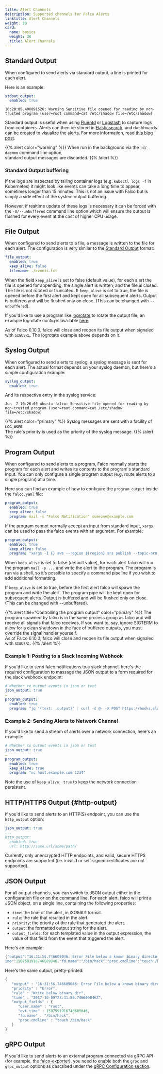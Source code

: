 ```yaml
---
title: Alert Channels
description: Supported channels for Falco Alerts
linktitle: Alert Channels
weight: 10
card:
  name: basics
  weight: 30
  title: Alert Channels
---
```


## Standard Output

When configured to send alerts via standard output, a line is printed for each alert. 

Here is an example:

```yaml
stdout_output:
  enabled: true
```

```
10:20:05.408091526: Warning Sensitive file opened for reading by non-trusted program (user=root command=cat /etc/shadow file=/etc/shadow)
```
Standard output is useful when using [Fluentd](https://www.fluentd.org/) or [Logstash](https://www.elastic.co/logstash/) to capture logs from containers. Alerts can then be stored in [Elasticsearch](https://www.elastic.co/elasticsearch/), and dashboards can be created to visualize the alerts. For more information, read [this blog post](https://sysdig.com/blog/kubernetes-security-logging-fluentd-falco/).

{{% alert color="warning" %}}
When run in the background via the `-d/--daemon` command line option,\
standard output messages are discarded.
{{% /alert %}}

### Standard Output buffering

If the logs are inspected by tailing container logs (e.g. `kubectl logs -f` in Kubernetes) it might look like events can take a long time to appear, sometimes longer than 15 minutes. This is not an issue with Falco but is simply a side effect of the system output buffering. 

However, if realtime update of these logs is necessary it can be forced
with the `-U/--unbuffered` command line option which will ensure the output is flushed for every event at the cost of higher CPU usage.

## File Output

When configured to send alerts to a file, a message is written to the file for each alert. The configuration is very similar to the [Standard Output](/docs/alerts/channels/#standard-output) format:

```yaml
file_output:
  enabled: true
  keep_alive: false
  filename: ./events.txt
```

When the field `keep_alive` is set to false (default value), for each alert the file is opened for appending, the single alert is written, and the file is closed. The file is not rotated or truncated. If `keep_alive` is set to true, the file is opened before the first alert and kept open for all subsequent alerts. Output is buffered and will be flushed only on close. (This can be changed with `--unbuffered`).

If you'd like to use a program like [logrotate](https://github.com/logrotate/logrotate) to rotate the output file, an example logrotate config is available [here](https://github.com/falcosecurity/falco/blob/ffd8747ec0943db2546c3270826e1700dc4df75f/examples/logrotate/falco).

As of Falco 0.10.0, falco will close and reopen its file output when signaled with `SIGUSR1`. The logrotate example above depends on it.

## Syslog Output

When configured to send alerts to syslog, a syslog message is sent for each alert. The actual format depends on your syslog daemon, but here's a simple configuration example:

```yaml
syslog_output:
  enabled: true
```

And its respective entry in the syslog service:

```
Jun  7 10:20:05 ubuntu falco: Sensitive file opened for reading by non-trusted program (user=root command=cat /etc/shadow file=/etc/shadow)
```

{{% alert color="primary" %}}
Syslog messages are sent with a facility of **`LOG_USER`**.\
The rule's priority is used as the priority of the syslog message.
{{% /alert %}}

## Program Output

When configured to send alerts to a program, Falco normally starts the program for each alert and writes its contents to the program's standard input. You can only configure a single program output (e.g. route alerts to a single program) at a time.

Here you can find an example of how to configure the `program_output` inside the `falco.yaml` file:

```yaml
program_output:
  enabled: true
  keep_alive: false
  program: mail -s "Falco Notification" someone@example.com
```

If the program cannot normally accept an input from standard input, `xargs` can be used to pass the falco events with an argument. For example:

```yaml
program_output:
  enabled: true
  keep_alive: false
  program: "xargs -I {} aws --region ${region} sns publish --topic-arn ${falco_sns_arn} --message {}"
```

When `keep_alive` is set to false (default value), for each alert falco will run the program `mail -s ...` and write the alert to the program. The program is run via a shell, so it's possible to specify a command pipeline if you wish to add additional formatting.

If `keep_alive` is set to true, before the first alert falco will spawn the program and write the alert. The program pipe will be kept open for subsequent alerts.  Output is buffered and will be flushed only on close. (This can be changed with --unbuffered).

{{% alert title="Controlling the program output" color="primary" %}}
The program spawned by falco is in the same process group as falco and will receive all signals that falco receives. If you want to, say, ignore SIGTERM to allow for a clean shutdown in the face of buffered outputs, you must override the signal handler yourself.
\
As of Falco 0.10.0, falco will close and reopen its file output when signaled with `SIGUSR1`.
{{% /alert %}}


### Example 1: Posting to a Slack Incoming Webhook

If you'd like to send falco notifications to a slack channel, here's the required configuration to massage the JSON output to a form required for the slack webhook endpoint:

```yaml
# Whether to output events in json or text
json_output: true
…
program_output:
  enabled: true
  program: "jq '{text: .output}' | curl -d @- -X POST https://hooks.slack.com/services/XXX"
```

### Example 2: Sending Alerts to Network Channel

If you'd like to send a stream of alerts over a network connection, here's an example:

```yaml
# Whether to output events in json or text
json_output: true
…
program_output:
  enabled: true
  keep_alive: true
  program: "nc host.example.com 1234"
```

Note the use of `keep_alive: true` to keep the network connection persistent.

## HTTP/HTTPS Output {#http-output}

If you'd like to send alerts to an HTTP(S) endpoint, you can use the `http_output` option:

```yaml
json_output: true
...
http_output:
  enabled: true
  url: http://some.url/some/path/
```

Currently only unencrypted HTTP endpoints, and valid, secure HTTPS endpoints are supported (i.e. invalid or self signed certificates are not supported).

## JSON Output

For all output channels, you can switch to JSON output either in the configuration file or on the command line. For each alert, falco will print a JSON object, on a single line, containing the following properties:

* `time`: the time of the alert, in ISO8601 format.
* `rule`: the rule that resulted in the alert.
* `priority`: the priority of the rule that generated the alert.
* `output`: the formatted output string for the alert.
* `output_fields`: for each templated value in the output expression, the value of that field from the event that triggered the alert.

Here's an example:

```javascript
{"output":"16:31:56.746609046: Error File below a known binary directory opened for writing (user=root command=touch /bin/hack file=/bin/hack)","priority":"Error","rule":"Write below binary dir","time":"2017-10-09T23:31:56.746609046Z", "output_fields": {"evt.t\
ime":1507591916746609046,"fd.name":"/bin/hack","proc.cmdline":"touch /bin/hack","user.name":"root"}}
```

Here's the same output, pretty-printed:

```javascript
{
   "output" : "16:31:56.746609046: Error File below a known binary directory opened for writing (user=root command=touch /bin/hack file=/bin/hack)"
   "priority" : "Error",
   "rule" : "Write below binary dir",
   "time" : "2017-10-09T23:31:56.746609046Z",
   "output_fields" : {
      "user.name" : "root",
      "evt.time" : 1507591916746609046,
      "fd.name" : "/bin/hack",
      "proc.cmdline" : "touch /bin/hack"
   }
}
```

## gRPC Output

If you'd like to send alerts to an external program connected via gRPC API (for example, the [falco-exporter](https://github.com/falcosecurity/falco-exporter)), you need to enable both the `grpc` and `grpc_output` options as described under the [gRPC Configuration section](/docs/grpc/#configuration).
